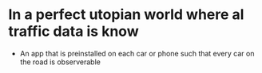 # In a perfect utopian world where al traffic data is know
- An app that is preinstalled on each car or phone such that every car on the road is observerable
